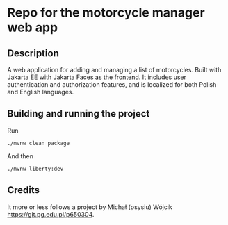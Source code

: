 # Repo for the motorcycle manager web app

## Description

A web application for adding and managing a list of motorcycles. Built with Jakarta EE with Jakarta Faces as the frontend. It includes user authentication and authorization features, and is localized for both Polish and English languages.

## Building and running the project

Run
```
./mvnw clean package
```
And then
```
./mvnw liberty:dev
```

## Credits

It more or less follows a project by Michał (psysiu) Wójcik https://git.pg.edu.pl/p650304.